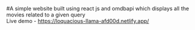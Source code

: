 #A simple website built using react js and omdbapi which displays all the movies related to a given query <br/>
Live demo - <a>https://loquacious-llama-afd00d.netlify.app/</a>
